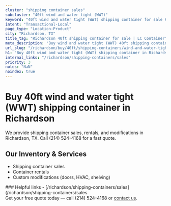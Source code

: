 ```yaml
---
cluster: "shipping container sales"
subcluster: "40ft wind and water tight (WWT)"
keyword: "40ft wind and water tight (WWT) shipping container for sale Richardson, TX"
intent: "Transactional-Local"
page_type: "Location-Product"
city: "Richardson, TX"
title_tag: "Richardson 40ft shipping container for sale | LC Container"
meta_description: "Buy wind and water tight (WWT) 40ft shipping container sale with local delivery in Richardson, TX. LC Container — local Since 2003. Request a fast quote today."
url_slug: "/richardson/buy/40ft/shipping-containers/wind-and-water-tight-wwt"
h1: "Buy 40ft wind and water tight (WWT) shipping container in Richardson"
internal_links: "/richardson/shipping-containers/sales"
priority: 3
notes: "NaN"
noindex: true
---
```


# Buy 40ft wind and water tight (WWT) shipping container in Richardson

We provide shipping container sales, rentals, and modifications in Richardson, TX. Call (214) 524-4168 for a fast quote.

## Our Inventory & Services
- Shipping container sales
- Container rentals
- Custom modifications (doors, HVAC, shelving)

<div data-section="internal-links">
### Helpful links
- [/richardson/shipping-containers/sales](/richardson/shipping-containers/sales
</div>

<div data-section="cta">
Get your free quote today — call (214) 524-4168 or <a href="/contact">contact us</a>.
</div>

<script type="application/ld+json">{"@context":"https://schema.org","@type":"FAQPage","mainEntity":[{"@type":"Question","name":"How much does delivery cost in Richardson, TX?","acceptedAnswer":{"@type":"Answer","text":"Delivery costs vary by distance and container size. Most deliveries in Richardson, TX range from $150-$300. Call (214) 524-4168 for an exact quote based on your specific location."}},{"@type":"Question","name":"Do you offer financing or payment plans?","acceptedAnswer":{"@type":"Answer","text":"We accept major credit cards, checks, and can discuss commercial terms for bulk purchases. Call (214) 524-4168 to discuss options."}},{"@type":"Question","name":"Can you customize containers in Richardson, TX?","acceptedAnswer":{"@type":"Answer","text":"Yes — we perform modifications like doors, HVAC, insulation, and shelving. Request a custom quote at (214) 524-4168 or via our contact form."}}]}</script>

